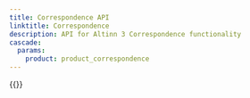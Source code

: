 ```yaml
---
title: Correspondence API
linktitle: Correspondence
description: API for Altinn 3 Correspondence functionality
cascade:
  params:
    product: product_correspondence
---
```


{{<children />}}